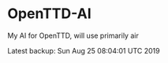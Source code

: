 # OpenTTD-AI
My AI for OpenTTD, will use primarily air

Latest backup: Sun Aug 25 08:04:01 UTC 2019
